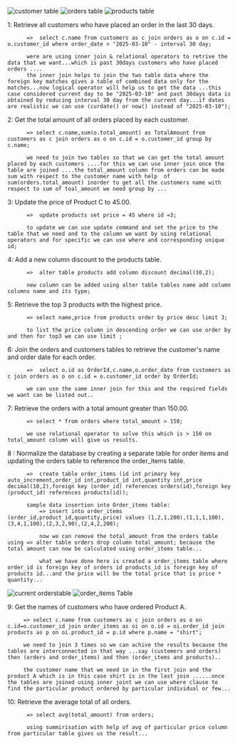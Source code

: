![customer table](image.png) 
![orders table](image.png) 
![products table](image.png)


1: Retrieve all customers who have placed an order in the last 30 days.

          =>  select c.name from customers as c join orders as o on c.id = o.customer_id where order_date > "2025-03-10" - interval 30 day;

          were are using inner join & relational operators to retrive the data that we want...which is past 30days customers who have placed orders ....  
          the inner join helps to join the two table data where the foreign key matches gives a table of combined data only for the matches...now logical operator will help us to get the data ...this case considered current day to be "2025-03-10" and past 30days data is obtained by reducing interval 30 day from the current day...if dates are realistic we can use (curdate() or now() instead of "2025-03-10");



2: Get the total amount of all orders placed by each customer.

          => select c.name,sum(o.total_amount) as TotalAmount from customers as c join orders as o on c.id = o.customer_id group by c.name;

          we need to join two tables so that we can get the total amount placed by each customers ....for this we can use inner join once the table are joined ....the total_amount column from orders can be made sum with respect to the customer name with help  of sum(orders.total_amount) inorder to get all the customers name with respect to sum of toal_amount we need group by ...

    
3: Update the price of Product C to 45.00.

          =>  update products set price = 45 where id =3;

          to update we can use update command and set the price to the table that we need and to the column we want by using relational operators and for specific we can use where and corresponding unique id;



4: Add a new column discount to the products table.
        
          =>  alter table products add column discount decimal(10,2);

          new column can be added using alter table tables name add column columns name and its type;

5: Retrieve the top 3 products with the highest price.

          => select name,price from products order by price desc limit 3;

          to list the price column in descending order we can use order by and then for top3 we can use limit ;


6: Join the orders and customers tables to retrieve the customer's name and order date for each order. 

          =>  select o.id as OrderId,c.name,o.order_date from customers as c join orders as o on c.id = o.customer_id order by OrderId;

          we can use the same inner join for this and the required fields we want can be listed out..



7: Retrieve the orders with a total amount greater than 150.00.
  
          => select * from orders where total_amount > 150;

          we use relational operator to solve this which is > 150 on total_amount column will give us results.

8 : Normalize the database by creating a separate table for order items and updating the orders table to reference the order_items table.

          =>  create table order_items (id int primary key auto_increment,order_id int,product_id int,quantity int,price decimal(10,2),foreign key (order_id) references orders(id),foreign key (product_id) references products(id));

          sample data insertion into Order_items table: 
              => insert into order_items (order_id,product_id,quantity,price) values (1,2,1,200),(1,1,1,100),(3,4,1,100),(2,3,2,90),(2,4,2,200);

              now we can remove the total_amount from the orders table using => alter table orders drop column total_amount; because the total amount can now be calculated using order_items table...

              what we have done here is created a order_items table where order_id is foreign key of orders id products_id is foreign key of products id...and the price will be the total price that is price * quantity...

![current orderstable](image.png)
![order_items Table](image.png)

9: Get the names of customers who have ordered Product A.

         => select c.name from customers as c join orders as o on c.id=o.customer_id join order_items as oi on o.id = oi.order_id join products as p on oi.product_id = p.id where p.name = "shirt";

         we need to join 3 times so we can achive the results because the tables are interconnected in that way ...say (customers and orders) then (orders and order_items) and then (order_items and products)..

         the customer name that we need in in the first join and the product A which is in this case shirt is in the last join ......once the tables are joined using inner joint we can use where clause to find the particular product ordered by particular individual or few...

10: Retrieve the average total of all orders.

          => select avg(total_amount) from orders;

          using summirisation with help of avg of particular price column from particular table gives us the result...

